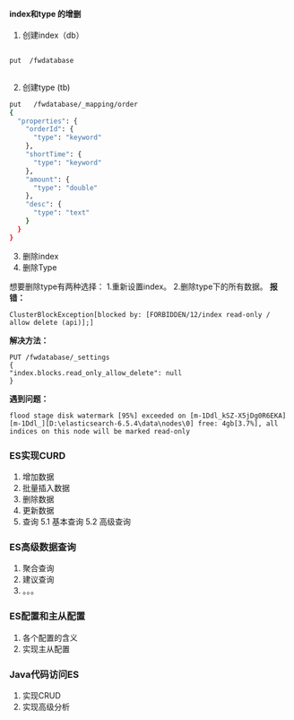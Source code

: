 ####  index和type  的增删
 1.  创建index（db）   
 
   ``` bash
    
   put  /fwdatabase
    
   ```
 2. 创建type (tb)

```bash
put   /fwdatabase/_mapping/order
{
  "properties": {
    "orderId": {
      "type": "keyword"
    },
    "shortTime": {
      "type": "keyword"
    },
    "amount": {
      "type": "double"
    },
    "desc": {
      "type": "text"
    }
  }
}

```
3. 删除index 
4. 删除Type 

 想要删除type有两种选择： 
 1.重新设置index。 
 2.删除type下的所有数据。
**报错：**
```cte
ClusterBlockException[blocked by: [FORBIDDEN/12/index read-only / allow delete (api)];]
```   
**解决方法：**
```cte
PUT /fwdatabase/_settings
{ 
"index.blocks.read_only_allow_delete": null 
}
```

**遇到问题：**  

```cte
flood stage disk watermark [95%] exceeded on [m-1Ddl_kSZ-X5jDg0R6EKA][m-1Ddl_][D:\elasticsearch-6.5.4\data\nodes\0] free: 4gb[3.7%], all indices on this node will be marked read-only
```

### ES实现CURD    

1. 增加数据  
2. 批量插入数据
3. 删除数据
4. 更新数据
5. 查询 
5.1 基本查询 
5.2 高级查询 

### ES高级数据查询   
1. 聚合查询
2. 建议查询
3. 。。。

### ES配置和主从配置
1. 各个配置的含义
2. 实现主从配置  

### Java代码访问ES

1. 实现CRUD 
2. 实现高级分析